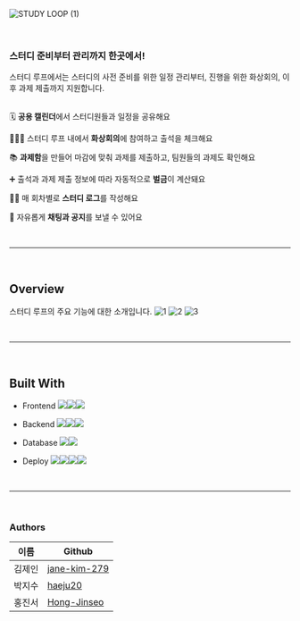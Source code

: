 ![STUDY LOOP (1)](https://github.com/STUDY-LOOP/.github/assets/71037606/c1d479b9-d746-46c9-b586-835842c99cfd)

<br/>

### 스터디 준비부터 관리까지 한곳에서!

스터디 루프에서는 스터디의 사전 준비를 위한 일정 관리부터, 진행을 위한 화상회의, 이후 과제 제출까지 지원합니다. 
<br></br>

🗓 **공용 캘린더**에서 스터디원들과 일정을 공유해요

👩🏻‍💻 스터디 루프 내에서 **화상회의**에 참여하고 출석을 체크해요

📚 **과제함**을 만들어 마감에 맞춰 과제를 제출하고, 팀원들의 과제도 확인해요

➕ 출석과 과제 제출 정보에 따라 자동적으로 **벌금**이 계산돼요

✍🏻 매 회차별로 **스터디 로그**를 작성해요

📢 자유롭게 **채팅과 공지**를 보낼 수 있어요

<br/>

---

<br/>

## Overview

스터디 루프의 주요 기능에 대한 소개입니다. 
![1](https://github.com/STUDY-LOOP/.github/assets/53842434/3dfbd755-bef7-4ba7-b94c-80ded145389d)
![2](https://github.com/STUDY-LOOP/.github/assets/53842434/105378b8-03d6-4c80-98a6-171cd00667a1)
![3](https://github.com/STUDY-LOOP/.github/assets/53842434/7204575c-a37c-473a-80bd-35015ee646cd)

<br/>

---

<br/>

## Built With

* Frontend
<img src="https://img.shields.io/badge/react-61DAFB?style=for-the-badge&logo=react&logoColor=black"><img src="https://img.shields.io/badge/html5-E34F26?style=for-the-badge&logo=html5&logoColor=white"><img src="https://img.shields.io/badge/css-1572B6?style=for-the-badge&logo=css3&logoColor=white">

* Backend
<img src="https://img.shields.io/badge/node.js-339933?style=for-the-badge&logo=Node.js&logoColor=white"><img src="https://img.shields.io/badge/express-000000?style=for-the-badge&logo=express&logoColor=white"><img src="https://img.shields.io/badge/socket.io-010101?style=for-the-badge&logo=socket.io&logoColor=white">

* Database
<img src="https://img.shields.io/badge/mysql-4479A1?style=for-the-badge&logo=mysql&logoColor=white"><img src="https://img.shields.io/badge/sequelize-52B0E7?style=for-the-badge&logo=sequelize&logoColor=white">

* Deploy
<img src="https://img.shields.io/badge/amazonaws-232F3E?style=for-the-badge&logo=amazonaws&logoColor=white"><img src="https://img.shields.io/badge/amazonec2-FF9900?style=for-the-badge&logo=amazonec2&logoColor=white"><img src="https://img.shields.io/badge/amazonrds-527FFF?style=for-the-badge&logo=amazonrds&logoColor=white"><img src="https://img.shields.io/badge/github-181717?style=for-the-badge&logo=github&logoColor=white">

<br/>

---

<br/>

### Authors

|이름|Github|
|---|-----|
|김제인|[jane-kim-279](https://github.com/jane-kim-279)|
|박지수|[haeju20](https://github.com/haeju20)|
|홍진서|[Hong-Jinseo](https://github.com/Hong-Jinseo)|

